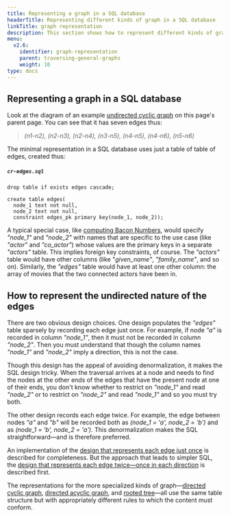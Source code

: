 ```yaml
---
title: Representing a graph in a SQL database
headerTitle: Representing different kinds of graph in a SQL database
linkTitle: graph representation
description: This section shows how to represent different kinds of graph in a SQL database,
menu:
  v2.6:
    identifier: graph-representation
    parent: traversing-general-graphs
    weight: 10
type: docs
---
```


## Representing a graph in a SQL database

Look at the diagram of an example [undirected cyclic graph](../#undirected-cyclic-graph) on this page's parent page. You can see that it has seven edges thus:

> _(n1-n2), (n2-n3), (n2-n4), (n3-n5), (n4-n5), (n4-n6), (n5-n6)_

The minimal representation in a SQL database uses just a table of table of edges, created thus:

##### `cr-edges.sql`

```plpgsql
drop table if exists edges cascade;

create table edges(
  node_1 text not null,
  node_2 text not null,
  constraint edges_pk primary key(node_1, node_2));
```

A typical special case, like [computing Bacon Numbers](../../bacon-numbers/), would specify _"node_1"_ and _"node_2"_ with names that are specific to the use case (like _"actor"_ and _"co_actor"_) whose values are the primary keys in a separate _"actors"_ table. This implies foreign key constraints, of course. The _"actors"_ table would have other columns (like "_given_name"_, _"family_name"_, and so on). Similarly, the _"edges"_ table would have at least one other column: the array of movies that the two connected actors have been in.

## How to represent the undirected nature of the edges

There are two obvious design choices. One design populates the _"edges"_ table sparsely by recording each edge just once. For example, if node _"a"_ is recorded in column _"node_1"_, then it must not be recorded in column _"node_2"_. Then you must understand that though the column names _"node_1"_ and _"node_2"_ imply a direction, this is not the case.

Though this design has the appeal of avoiding denormalization, it makes the SQL design tricky. When the traversal arrives at a node and needs to find the nodes at the other ends of the edges that have the present node at one of their ends, you don't know whether to restrict on _"node_1"_ and read _"node_2"_ or to restrict on _"node_2"_ and read _"node_1"_ and so you must try both.

The other design records each edge twice. For example, the edge between nodes _"a"_ and _"b"_ will be recorded both as _(node_1 = 'a', node_2 = 'b')_ and as _(node_1 = 'b', node_2 = 'a')_. This denormalization makes the SQL straightforward—and is therefore preferred.

An implementation of the [design that represents each edge just once](../undirected-cyclic-graph/#graph-traversal-using-the-normalized-edges-table-design) is described for completeness. But the approach that leads to simpler SQL, the [design that represents each edge twice—once in each direction](../undirected-cyclic-graph/#graph-traversal-using-the-denormalized-edges-table-design) is described first.

The representations for the more specialized kinds of graph—[directed cyclic graph](../#directed-cyclic-graph), [directed acyclic graph](../#directed-acyclic-graph), and [rooted tree](../#rooted-tree)—all use the same table structure but with appropriately different rules to which the content must conform.

